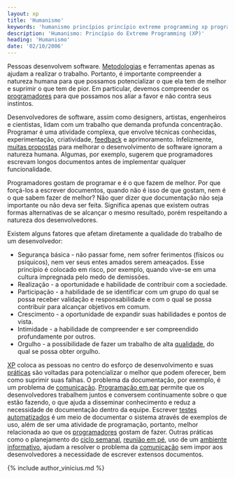 ```yaml
---
layout: xp
title: 'Humanismo'
keywords: 'humanismo princípios princípio extreme programming xp programação extrema'
description: 'Humanismo: Princípio do Extreme Programming (XP)'
heading: 'Humanismo'
date: '02/10/2006'
---
```


Pessoas desenvolvem software. [Metodologias][m] e ferramentas apenas as ajudam a realizar o trabalho. Portanto, é importante compreender a natureza humana para que possamos potencializar o que ela tem de melhor e suprimir o que tem de pior. Em particular, devemos compreender os [programadores][pro] para que possamos nos aliar a favor e não contra seus instintos. 

Desenvolvedores de software, assim como designers, artistas, engenheiros e cientistas, lidam com um trabalho que demanda profunda concentração. Programar é uma atividade complexa, que envolve técnicas conhecidas, experimentação, criatividade, [feedback][f] e aprimoramento. Infelizmente, [muitas propostas][dt] para melhorar o desenvolvimento de software ignoram a natureza humana. Algumas, por exemplo, sugerem que programadores escrevam longos documentos antes de implementar qualquer funcionalidade.

Programadores gostam de programar e é o que fazem de melhor. Por que forçá-los a escrever documentos, quando não é isso de que gostam, nem é o que sabem fazer de melhor? Não quer dizer que documentação não seja importante ou não deva ser feita. Significa apenas que existem outras formas alternativas de se alcançar o mesmo resultado, porém respeitando a natureza dos desenvolvedores.

Existem alguns fatores que afetam diretamente a qualidade do trabalho de um desenvolvedor:

* Segurança básica - não passar fome, nem sofrer ferimentos (físicos ou psíquicos), nem ver seus entes amados serem ameaçados. Esse princípio é colocado em risco, por exemplo, quando vive-se em uma cultura impregnada pelo medo de demissões.
* Realização - a oportunidade e habilidade de contribuir com a sociedade.
* Participação - a habilidade de se identificar com um grupo do qual se possa receber validação e responsabilidade e com o qual se possa contribuir para alcançar objetivos em comum.
* Crescimento - a oportunidade de expandir suas habilidades e pontos de vista.
* Intimidade - a habilidade de compreender e ser compreendido profundamente por outros.
* Orgulho - a possibilidade de fazer um trabalho de alta [qualidade][q], do qual se possa obter orgulho.

[XP][] coloca as pessoas no centro do esforço de desenvolvimento e suas [práticas][pra] são voltadas para  potencializar o melhor que podem oferecer, bem como suprimir suas falhas. O problema da documentação, por exemplo, é um problema de [comunicação][co]. [Programação em par][pp] permite que os desenvolvedores trabalhem juntos e conversem continuamente sobre o que estão fazendo, o que ajuda a disseminar conhecimento e reduz a necessidade de documentação dentro da equipe. Escrever [testes automatizados][tdd] é um meio de documentar o sistema através de exemplos de uso, além de ser uma atividade de programação, portanto, melhor relacionada ao que os [programadores][pro] gostam de fazer. Outras práticas como o planejamento do [ciclo semanal][cs], [reunião em pé][rp], uso de um [ambiente informativo][ai], ajudam a resolver o problema da [comunicação][co] sem impor aos desenvolvedores a necessidade de escrever extensos documentos.

{% include author_vinicius.md %}

[XP]:		/xp
[m]:		/xp/metodologia
[pro]:		/xp/papeis/programadores
[f]:		/xp/valores/feedback
[dt]:		/xp/desenvolvimento_tradicional
[pra]:		/xp/praticas
[q]:		/xp/principios/qualidade
[co]:		/xp/valores/comunicacao
[tdd]:		/xp/praticas/tdd
[cs]:		/xp/praticas/ciclo_semanal
[ai]:		/xp/praticas/ambiente_informativo
[rp]:		/xp/praticas/reuniao_pe
[pp]:		/xp/praticas/programacao_par